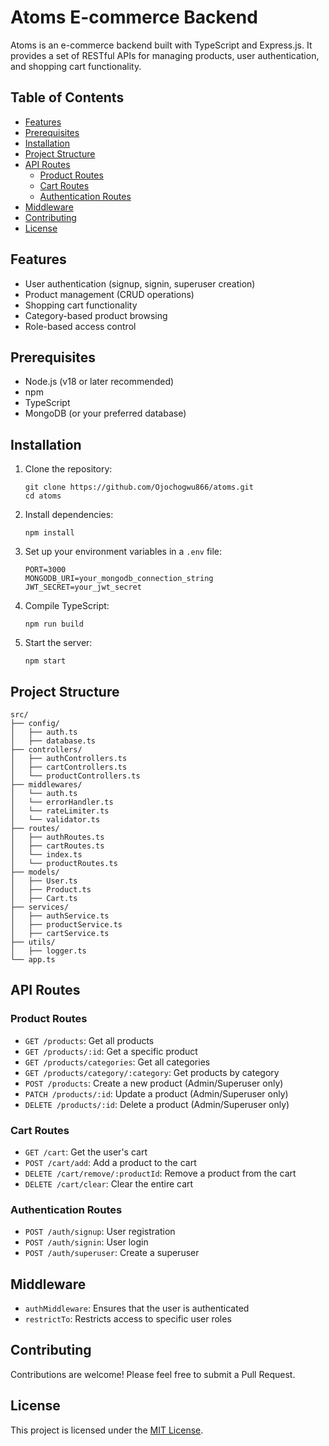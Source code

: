 # Atoms E-commerce Backend

Atoms is an e-commerce backend built with TypeScript and Express.js. It provides a set of RESTful APIs for managing products, user authentication, and shopping cart functionality.

## Table of Contents

- [Features](#features)
- [Prerequisites](#prerequisites)
- [Installation](#installation)
- [Project Structure](#project-structure)
- [API Routes](#api-routes)
  - [Product Routes](#product-routes)
  - [Cart Routes](#cart-routes)
  - [Authentication Routes](#authentication-routes)
- [Middleware](#middleware)
- [Contributing](#contributing)
- [License](#license)

## Features

- User authentication (signup, signin, superuser creation)
- Product management (CRUD operations)
- Shopping cart functionality
- Category-based product browsing
- Role-based access control

## Prerequisites

- Node.js (v18 or later recommended)
- npm
- TypeScript
- MongoDB (or your preferred database)

## Installation

1. Clone the repository:

   ```
   git clone https://github.com/Ojochogwu866/atoms.git
   cd atoms
   ```

2. Install dependencies:

   ```
   npm install
   ```

3. Set up your environment variables in a `.env` file:

   ```
   PORT=3000
   MONGODB_URI=your_mongodb_connection_string
   JWT_SECRET=your_jwt_secret
   ```

4. Compile TypeScript:

   ```
   npm run build
   ```

5. Start the server:
   ```
   npm start
   ```

## Project Structure

```
src/
├── config/
│   ├── auth.ts
│   ├── database.ts
├── controllers/
│   ├── authControllers.ts
│   ├── cartControllers.ts
│   └── productControllers.ts
├── middlewares/
│   └── auth.ts
│   └── errorHandler.ts
│   └── rateLimiter.ts
│   └── validator.ts
├── routes/
│   ├── authRoutes.ts
│   ├── cartRoutes.ts
│   └── index.ts
│   └── productRoutes.ts
├── models/
│   ├── User.ts
│   ├── Product.ts
│   ├── Cart.ts
├── services/
│   ├── authService.ts
│   ├── productService.ts
│   ├── cartService.ts
├── utils/
│   ├── logger.ts
└── app.ts
```

## API Routes

### Product Routes

- `GET /products`: Get all products
- `GET /products/:id`: Get a specific product
- `GET /products/categories`: Get all categories
- `GET /products/category/:category`: Get products by category
- `POST /products`: Create a new product (Admin/Superuser only)
- `PATCH /products/:id`: Update a product (Admin/Superuser only)
- `DELETE /products/:id`: Delete a product (Admin/Superuser only)

### Cart Routes

- `GET /cart`: Get the user's cart
- `POST /cart/add`: Add a product to the cart
- `DELETE /cart/remove/:productId`: Remove a product from the cart
- `DELETE /cart/clear`: Clear the entire cart

### Authentication Routes

- `POST /auth/signup`: User registration
- `POST /auth/signin`: User login
- `POST /auth/superuser`: Create a superuser

## Middleware

- `authMiddleware`: Ensures that the user is authenticated
- `restrictTo`: Restricts access to specific user roles

## Contributing

Contributions are welcome! Please feel free to submit a Pull Request.

## License

This project is licensed under the [MIT License](LICENSE).
